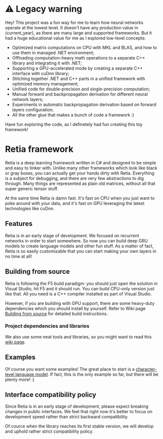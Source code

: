 # ⚠️ Legacy warning
Hey! This project was a fun way for me to learn how neural networks operate at the lowest level. It doesn't have any production value in {current_year}, as there are many large and supported frameworks. But it had a huge educational value for me as I explored low-level concepts:

* Optimized matrix computations on CPU with MKL and BLAS, and how to use them in managed .NET environment;
* Offloading computation-heavy math operations to a separate C++ library and integrating it with .NET;
* Supporting a GPU-accelerated mode by creating a separate C++ interface with cuDnn library;
* Stitching together .NET and C++ parts in a unified framework with optimized memory management;
* Unified code for double-precision and single-precision computation;
* Manual forward and backpropagation derivation for different neural network layers;
* Experiments in automatic backpropagation derivation based on forward layers configuration;
* All the other glue that makes a bunch of code a framework :)

Have fun exploring the code, as I definetely had fun creating this toy framework!

# Retia framework

Retia is a deep learning framework written in C# and designed to be simple and easy 
to tinker with. Unlike many other frameworks which look like black or gray boxes, you
can actually get your hands dirty with Retia. Everything is a subject for debugging,
and there are very few abstractions to dig through. Many things are represented as
plain old matrices, without all that super generic tensor stuff.

At the same time Retia is damn fast. It's fast on CPU when you just want to poke around
with your data, and it's fast on GPU leveraging the latest technologies like cuDnn.

## Features

Retia is in an early stage of development. We focused on recurrent networks in order to 
start somewhere. So now you can build deep GRU models to create language models and other 
fun stuff. As a matter of fact, Retia is so easily customizable that you can start making 
your own layers in no time at all!

## Building from source

Retia is following the F5 build paradigm: you should just open the solution in Visual Studio,
hit F5 and it should run. You can build CPU-only version just like that. All you need is a C++
compiler installed as part of Visual Studio.

However, if you are building with GPU support, there are some heavy-duty
dependencies which you should install by yourself. Refer to Wiki page [Building from source](https://github.com/total-world-domination/Retia/wiki/Building-from-source)
for detailed build instructions.

### Project dependencies and libraries

We also use some neat tools and libraries, so you might want to read this 
[wiki page](https://github.com/total-world-domination/Retia/wiki/Project-dependencies-and-libraries).

## Examples

Of course you want some examples! The great place to start is a 
[character-level language model](https://github.com/total-world-domination/Retia/wiki/Language-model-example).
If fact, this is the only example so far, but there will be plenty more! :)

## Interface compatibility policy

Since Retia is in an early stage of development, please expect breaking changes in public interfaces.
We feel that right now it's better to focus on development speed rather than strict backward compatibility.

Of cource when the library reaches its first stable version, we will develop and uphold rather strict
compatibility policy.
